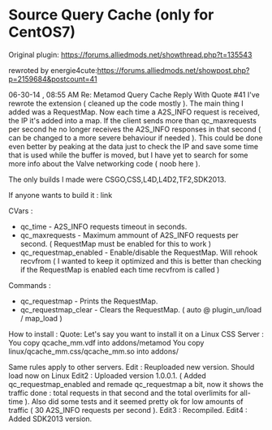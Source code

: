# Source Query Cache (only for CentOS7) #

Original plugin: https://forums.alliedmods.net/showthread.php?t=135543

rewroted by energie4cute:https://forums.alliedmods.net/showpost.php?p=2159684&postcount=41

06-30-14 , 08:55 AM   Re: Metamod Query Cache
Reply With Quote #41
I've rewrote the extension ( cleaned up the code mostly ). The main thing I added was a RequestMap.
Now each time a A2S_INFO request is received, the IP it's added into a map. If the client sends more than qc_maxrequests per second he no longer receives the A2S_INFO responses in that second ( can be changed to a more severe behaviour if needed ). This could be done even better by peaking at the data just to check the IP and save some time that is used while the buffer is moved, but I have yet to search for some more info about the Valve networking code ( noob here ).

The only builds I made were CSGO,CSS,L4D,L4D2,TF2,SDK2013.

If anyone wants to build it : link

CVars :
- qc_time - A2S_INFO requests timeout in seconds.
- qc_maxrequests - Maximum ammount of A2S_INFO requests per second. ( RequestMap must be enabled for this to work )
- qc_requestmap_enabled - Enable/disable the RequestMap. Will rehook recvfrom ( I wanted to keep it optimized and this is better than checking if the RequestMap is enabled each time recvfrom is called )

Commands :
- qc_requestmap - Prints the RequestMap.
- qc_requestmap_clear - Clears the RequestMap. ( auto @ plugin_un/load / map_load )

How to install :
Quote:
Let's say you want to install it on a Linux CSS Server :
You copy qcache_mm.vdf into addons/metamod
You copy linux/qcache_mm.css/qcache_mm.so into addons/

Same rules apply to other servers.
Edit : Reuploaded new version. Should load now on Linux
Edit2 : Uploaded version 1.0.0.1. ( Added qc_requestmap_enabled and remade qc_requestmap a bit, now it shows the traffic done : total requests in that second and the total overlimits for all-time ). Also did some tests and it seemed pretty ok for low amounts of traffic ( 30 A2S_INFO requests per second ).
Edit3 : Recompiled.
Edit4 : Added SDK2013 version.
